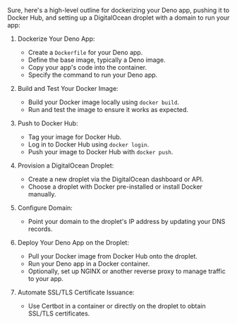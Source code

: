 Sure, here's a high-level outline for dockerizing your Deno app, pushing it to Docker Hub, and setting up a DigitalOcean droplet with a domain to run your app:

1. Dockerize Your Deno App:
   - Create a `Dockerfile` for your Deno app.
   - Define the base image, typically a Deno image.
   - Copy your app's code into the container.
   - Specify the command to run your Deno app.

2. Build and Test Your Docker Image:
   - Build your Docker image locally using `docker build`.
   - Run and test the image to ensure it works as expected.

3. Push to Docker Hub:
   - Tag your image for Docker Hub.
   - Log in to Docker Hub using `docker login`.
   - Push your image to Docker Hub with `docker push`.

4. Provision a DigitalOcean Droplet:
   - Create a new droplet via the DigitalOcean dashboard or API.
   - Choose a droplet with Docker pre-installed or install Docker manually.

5. Configure Domain:
   - Point your domain to the droplet's IP address by updating your DNS records.

6. Deploy Your Deno App on the Droplet:
   - Pull your Docker image from Docker Hub onto the droplet.
   - Run your Deno app in a Docker container.
   - Optionally, set up NGINX or another reverse proxy to manage traffic to your app.

7. Automate SSL/TLS Certificate Issuance:
   - Use Certbot in a container or directly on the droplet to obtain SSL/TLS certificates.

